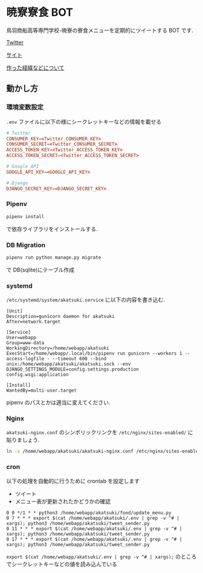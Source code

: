# 暁寮寮食 BOT

鳥羽商船高等専門学校-暁寮の寮食メニューを定期的にツイートする BOT です.

[Twitter](https://twitter.com/Toba_Akatsuki)

[サイト](https://t.co/CNUt7w3Bz4?amp=1)

[作った経緯などについて](https://jun-networks.hatenablog.com/entry/2018/03/04/020843)

## 動かし方

### 環境変数設定

`.env` ファイルに以下の様にシークレットキーなどの情報を載せる

```conf
# Twitter
CONSUMER_KEY=<Twitter_CONSUMER_KEY>
CONSUMER_SECRET=<Twitter_CONSUMER_SECRET>
ACCESS_TOKEN_KEY=<Twitter_ACCESS_TOKEN_KEY>
ACCESS_TOKEN_SECRET=<Twitter_ACCESS_TOKEN_SECRET>

# Google API
GOOGLE_API_KEY=<GOOGLE_API_KEY>

# Django
DJANGO_SECRET_KEY=<DJANGO_SECRET_KEY>
```

### Pipenv

```bash
pipenv install
```

で依存ライブラリをインストールする.

### DB Migration

```bash
pipenv run python manage.py migrate
```

で DB(sqlite)にテーブル作成

### systemd

`/etc/systemd/system/akatsuki.service` に以下の内容を書き込む.

```systemd
[Unit]
Description=gunicorn daemon for akatsuki
After=network.target

[Service]
User=webapp
Group=www-data
WorkingDirectory=/home/webapp/akatsuki
ExecStart=/home/webapp/.local/bin/pipenv run gunicorn --workers 1 --access-logfile - --timeout 600 --bind unix:/home/webapp/akatsuki/akatsuki.sock --env DJANGO_SETTINGS_MODULE=config.settings.production config.wsgi:application

[Install]
WantedBy=multi-user.target
```

pipenv のパスとかは適当に変えてください.

### Nginx

`akatsuki-nginx.conf` のシンボリックリンクを `/etc/nginx/sites-enabled/` に貼りましょう.

```bash
ln -s /home/webapp/akatsuki/akatsuki-nginx.conf /etc/nginx/sites-enabled/akatsuki
```

### cron

以下の処理を自動的に行うために crontab を設定します

- ツイート
- メニュー表が更新されたかどうかの確認

```cron
0 0 */1 * * python3 /home/webapp/akatsuki/food/update_menu.py
0 7 * * * export $(cat /home/webapp/akatsuki/.env | grep -v ^# | xargs); python3 /home/webapp/akatsuki/tweet_sender.py
0 11 * * * export $(cat /home/webapp/akatsuki/.env | grep -v ^# | xargs); python3 /home/webapp/akatsuki/tweet_sender.py
0 17 * * * export $(cat /home/webapp/akatsuki/.env | grep -v ^# | xargs); python3 /home/webapp/akatsuki/tweet_sender.py
```

`export $(cat /home/webapp/akatsuki/.env | grep -v ^# | xargs);` のところでシークレットキーなどの値を読み込んでいる
